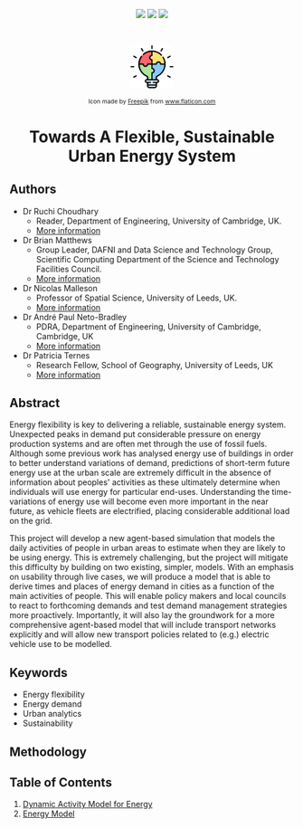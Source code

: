 <!-- PROJECT SHIELDS -->
<!-- Contributors and license will update when the repo is public.
     project page need to be included manually -->
<p align="center">
    <a href="https://github.com/anetobradley/energy_flex/graphs/contributors" alt="Contributors">
        <img src="https://img.shields.io/github/contributors/anetobradley/energy_flex?color=%2366FFC3&logo=GitHub&logoColor=%2366FFC3&style=for-the-badge" /></a>
     <a href="https://github.com/anetobradley/energy_flex/blob/main/LICENSE" alt="License">
        <img src="https://img.shields.io/github/license/anetobradley/energy_flex?color=FFB3BC&style=for-the-badge" /></a>
    <a href="#"  alt="Project page">
        <img src="https://img.shields.io/badge/-🌐Project Page-black.svg?style=for-the-badge&logo=🌐&colorB=555&logoColor=99F4FB" /></a>
</p>

<!-- PROJECT LOGO -->
<br />
<p align="center">
    <img src="01-ActivityModel/inputs/icons/001-puzzle.svg" alt="Logo" width="15% id="logo">
    <p  align="center" style="font-size:0.75em;">Icon made by <a href="https://www.freepik.com" title="Freepik">Freepik</a> from <a href="https://www.flaticon.com/" title="Flaticon">www.flaticon.com</a></p>
    <h1 align="center">Towards A Flexible, Sustainable Urban Energy System</h1>
</p>

## Authors

* Dr Ruchi Choudhary
  * Reader, Department of Engineering, University of Cambridge, UK.
  * [More information](http://www.eng.cam.ac.uk/profiles/rc488)
* Dr Brian Matthews
  * Group Leader, DAFNI and Data Science and Technology Group, Scientific Computing Department of the Science and Technology Facilities Council.
  * [More information](https://www.scd.stfc.ac.uk/Pages/Brian-Matthews.aspx)
* Dr Nicolas Malleson
  * Professor of Spatial Science, University of Leeds, UK.
  * [More information](http://www.nickmalleson.co.uk/)
* Dr André Paul Neto-Bradley
  * PDRA, Department of Engineering, University of Cambridge, Cambridge, UK
  * [More information](https://www.eeci.cam.ac.uk/directory/a-neto-bradley)
* Dr Patricia Ternes
  * Research Fellow, School of Geography, University of Leeds, UK
  * [More information](https://patricia-ternes.github.io/)

## Abstract
Energy flexibility is key to delivering a reliable, sustainable energy system. Unexpected peaks in demand put
considerable pressure on energy production systems and are often met through the use of fossil fuels.
Although some previous work has analysed energy use of buildings in order to better understand
variations of demand, predictions of short-term future energy use at the urban scale are extremely
difficult in the absence of information about peoples' activities as these ultimately determine when
individuals will use energy for particular end-uses. Understanding the time-variations of energy use will
become even more important in the near future, as vehicle fleets are electrified, placing considerable
additional load on the grid.

This project will develop a new agent-based simulation that models the daily activities of people in urban
areas to estimate when they are likely to be using energy. This is extremely challenging, but the project will
mitigate this difficulty by building on two existing, simpler, models. With an emphasis on usability
through live cases, we will produce a model that is able to derive times and places of energy demand in
cities as a function of the main activities of people. This will enable policy makers and local councils to react
to forthcoming demands and test demand management strategies more proactively. Importantly, it will
also lay the groundwork for a more comprehensive agent-based model that will include transport networks
explicitly and will allow new transport policies related to (e.g.) electric vehicle use to be modelled.

## Keywords

* Energy flexibility
* Energy demand
* Urban analytics
* Sustainability

## Methodology

<!-- add here the methodology -->

## Table of Contents
1. [Dynamic Activity Model for Energy](01-ActivityModel/)
2. [Energy Model](02-EnergyModel/)